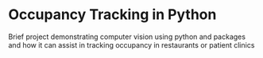 # Occupancy Tracking in Python
 Brief project demonstrating computer vision using python and packages and how it can assist in tracking occupancy in restaurants or patient clinics
